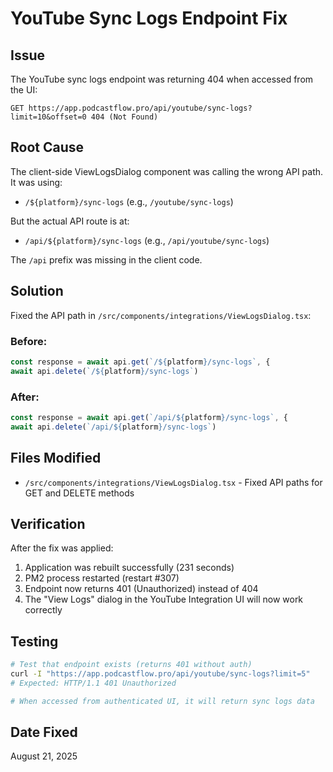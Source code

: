 # YouTube Sync Logs Endpoint Fix

## Issue
The YouTube sync logs endpoint was returning 404 when accessed from the UI:
```
GET https://app.podcastflow.pro/api/youtube/sync-logs?limit=10&offset=0 404 (Not Found)
```

## Root Cause
The client-side ViewLogsDialog component was calling the wrong API path. It was using:
- `/${platform}/sync-logs` (e.g., `/youtube/sync-logs`)

But the actual API route is at:
- `/api/${platform}/sync-logs` (e.g., `/api/youtube/sync-logs`)

The `/api` prefix was missing in the client code.

## Solution
Fixed the API path in `/src/components/integrations/ViewLogsDialog.tsx`:

### Before:
```typescript
const response = await api.get(`/${platform}/sync-logs`, {
await api.delete(`/${platform}/sync-logs`)
```

### After:
```typescript
const response = await api.get(`/api/${platform}/sync-logs`, {
await api.delete(`/api/${platform}/sync-logs`)
```

## Files Modified
- `/src/components/integrations/ViewLogsDialog.tsx` - Fixed API paths for GET and DELETE methods

## Verification
After the fix was applied:
1. Application was rebuilt successfully (231 seconds)
2. PM2 process restarted (restart #307)
3. Endpoint now returns 401 (Unauthorized) instead of 404
4. The "View Logs" dialog in the YouTube Integration UI will now work correctly

## Testing
```bash
# Test that endpoint exists (returns 401 without auth)
curl -I "https://app.podcastflow.pro/api/youtube/sync-logs?limit=5"
# Expected: HTTP/1.1 401 Unauthorized

# When accessed from authenticated UI, it will return sync logs data
```

## Date Fixed
August 21, 2025